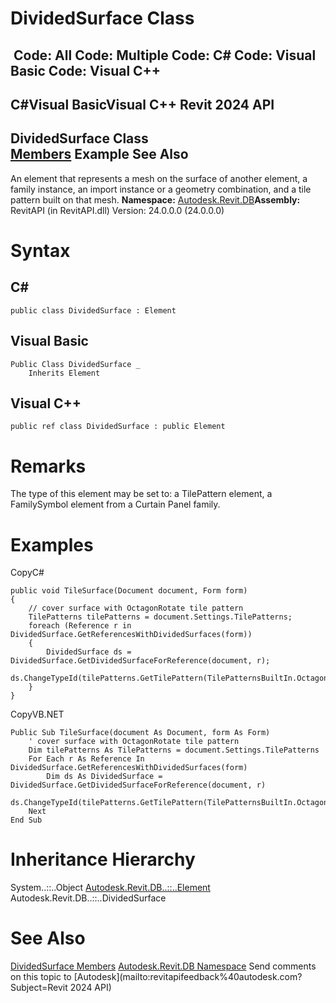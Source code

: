 # DividedSurface Class

﻿
 Code: All Code: Multiple Code: C# Code: Visual Basic Code: Visual C++   
---  
C#Visual BasicVisual C++
Revit 2024 API  
---  
DividedSurface Class  
[Members](8a82f423-57c0-06e6-4237-c77ddcdcdc43.md "DividedSurface Members") Example See Also  
---  
An element that represents a mesh on the surface of another element, a family instance, an import instance or a geometry combination, and a tile pattern built on that mesh. 
**Namespace:** [Autodesk.Revit.DB](87546ba7-461b-c646-cbb1-2cb8f5bff8b2.md "Autodesk.Revit.DB Namespace")**Assembly:** RevitAPI (in RevitAPI.dll) Version: 24.0.0.0 (24.0.0.0)
# Syntax
C#  
---  
```text
public class DividedSurface : Element
```
  
Visual Basic  
---  
```text
Public Class DividedSurface _
	Inherits Element
```
  
Visual C++  
---  
```text
public ref class DividedSurface : public Element
```
  
# Remarks
The type of this element may be set to: a TilePattern element, a FamilySymbol element from a Curtain Panel family. 
# Examples
CopyC#
```text
public void TileSurface(Document document, Form form)
{
    // cover surface with OctagonRotate tile pattern
    TilePatterns tilePatterns = document.Settings.TilePatterns;
    foreach (Reference r in DividedSurface.GetReferencesWithDividedSurfaces(form))
    {
        DividedSurface ds = DividedSurface.GetDividedSurfaceForReference(document, r);
        ds.ChangeTypeId(tilePatterns.GetTilePattern(TilePatternsBuiltIn.OctagonRotate).Id);
    }
}
```

CopyVB.NET
```text
Public Sub TileSurface(document As Document, form As Form)
    ' cover surface with OctagonRotate tile pattern
    Dim tilePatterns As TilePatterns = document.Settings.TilePatterns
    For Each r As Reference In DividedSurface.GetReferencesWithDividedSurfaces(form)
        Dim ds As DividedSurface = DividedSurface.GetDividedSurfaceForReference(document, r)
        ds.ChangeTypeId(tilePatterns.GetTilePattern(TilePatternsBuiltIn.OctagonRotate).Id)
    Next
End Sub
```

# Inheritance Hierarchy
System..::..Object [Autodesk.Revit.DB..::..Element](eb16114f-69ea-f4de-0d0d-f7388b105a16.md "Element Class") Autodesk.Revit.DB..::..DividedSurface
# See Also
[DividedSurface Members](8a82f423-57c0-06e6-4237-c77ddcdcdc43.md "DividedSurface Members")
[Autodesk.Revit.DB Namespace](87546ba7-461b-c646-cbb1-2cb8f5bff8b2.md "Autodesk.Revit.DB Namespace")
Send comments on this topic to [Autodesk](mailto:revitapifeedback%40autodesk.com?Subject=Revit 2024 API)